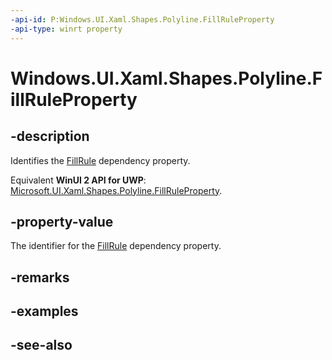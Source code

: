 ```yaml
---
-api-id: P:Windows.UI.Xaml.Shapes.Polyline.FillRuleProperty
-api-type: winrt property
---
```


<!-- Property syntax
public Windows.UI.Xaml.DependencyProperty FillRuleProperty { get; }
-->

# Windows.UI.Xaml.Shapes.Polyline.FillRuleProperty

## -description
Identifies the [FillRule](polyline_fillrule.md) dependency property.

Equivalent **WinUI 2 API for UWP**: [Microsoft.UI.Xaml.Shapes.Polyline.FillRuleProperty](/windows/winui/api/microsoft.ui.xaml.shapes.polyline.fillruleproperty).

## -property-value
The identifier for the [FillRule](polyline_fillrule.md) dependency property.

## -remarks

## -examples

## -see-also
